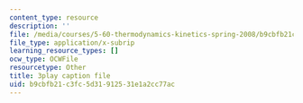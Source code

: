 ```yaml
---
content_type: resource
description: ''
file: /media/courses/5-60-thermodynamics-kinetics-spring-2008/b9cbfb21c3fc5d31912531e1a2cc77ac_U2BNmEnry6E.vtt
file_type: application/x-subrip
learning_resource_types: []
ocw_type: OCWFile
resourcetype: Other
title: 3play caption file
uid: b9cbfb21-c3fc-5d31-9125-31e1a2cc77ac
---
```

